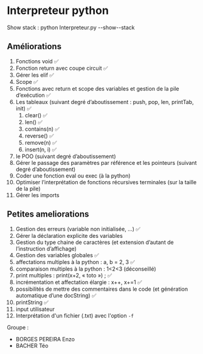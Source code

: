 # Interpreteur python

Show stack :  python Interpreteur.py --show--stack

## Améliorations

1. Fonctions void ✅
2. Fonction return avec coupe circuit ✅
3. Gérer les elif ✅
4. Scope ✅
5. Fonctions avec return et scope des variables et gestion de la pile d’exécution ✅
6. Les tableaux (suivant degré d’aboutissement : push, pop, len, printTab, init) ✅
   1. clear() ✅
   2. len() ✅
   3. contains(n) ✅
   4. reverse() ✅
   5. remove(n) ✅
   6. insert(n, i) ✅
7. le POO (suivant degré d’aboutissement)
8. Gérer le passage des paramètres par référence et les pointeurs (suivant degré
   d’aboutissement)
9. Coder une fonction eval ou exec (à la python)
10. Optimiser l’interprétation de fonctions récursives terminales (sur la taille de la pile)
11. Gérer les imports

## Petites ameliorations

1. Gestion des erreurs (variable non initialisée, …) ✅
2. Gérer la déclaration explicite des variables
3. Gestion du type chaine de caractères (et extension d’autant de l’instruction d’affichage)
4. Gestion des variables globales ✅
5. affectations multiples à la python : a, b = 2, 3 ✅
6. comparaison multiples à la python : 1<2<3 (déconseillé)
7. print multiples : print(x+2, « toto ») ; ✅
8. incrémentation et affectation élargie : x++, x+=1 ✅
9. possibilités de mettre des commentaires dans le code (et génération automatique d’une
docString) ✅
10. printString ✅
11. input utilisateur
12. Interprétation d'un fichier (.txt) avec l'option `-f`

Groupe :

- BORGES PEREIRA Enzo
- BACHER Téo
